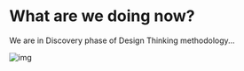 # What are we doing now?

We are in Discovery phase of Design Thinking methodology...   

![img](https://github.com/AiForAgriculture/aiforagriculture.github.io/assets/img/design_thinking_process.jpg)





